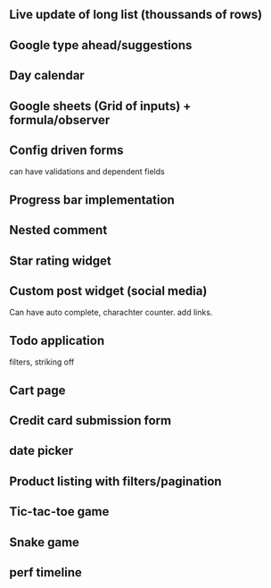 
## Live update of long list (thoussands of rows)

## Google type ahead/suggestions

## Day calendar

## Google sheets (Grid of inputs) + formula/observer

## Config driven forms

can have validations and dependent fields

## Progress bar implementation

## Nested comment

## Star rating widget

## Custom post widget (social media)

Can have auto complete, charachter counter.
add links.

## Todo application

filters, striking off

## Cart page

## Credit card submission form

## date picker

## Product listing with filters/pagination

## Tic-tac-toe game

## Snake game

## perf timeline

